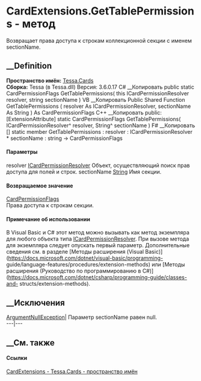 # CardExtensions.GetTablePermissions - метод
Возвращает права доступа к строкам коллекционной секции с именем sectionName.
## __Definition
 **Пространство имён:** [Tessa.Cards](N_Tessa_Cards.htm)  
 **Сборка:** Tessa (в Tessa.dll) Версия: 3.6.0.17
C# __Копировать
     public static CardPermissionFlags GetTablePermissions(
    	this ICardPermissionResolver resolver,
    	string sectionName
    )
VB __Копировать
    <ExtensionAttribute>
    Public Shared Function GetTablePermissions ( 
    	resolver As ICardPermissionResolver,
    	sectionName As String
    ) As CardPermissionFlags
C++ __Копировать
     public:
    [ExtensionAttribute]
    static CardPermissionFlags GetTablePermissions(
    	ICardPermissionResolver^ resolver, 
    	String^ sectionName
    )
F# __Копировать
     [<ExtensionAttribute>]
    static member GetTablePermissions : 
            resolver : ICardPermissionResolver * 
            sectionName : string -> CardPermissionFlags 
#### Параметры
resolver [ICardPermissionResolver](T_Tessa_Cards_ICardPermissionResolver.htm)
    Объект, осуществляющий поиск прав доступа для полей и строк.
sectionName [String](https://learn.microsoft.com/dotnet/api/system.string)
    Имя секции.
#### Возвращаемое значение
[CardPermissionFlags](T_Tessa_Cards_CardPermissionFlags.htm)  
Права доступа к строкам секции.
#### Примечание об использовании
В Visual Basic и C# этот метод можно вызывать как метод экземпляра для любого
объекта типа
[ICardPermissionResolver](T_Tessa_Cards_ICardPermissionResolver.htm). При
вызове метода для экземпляра следует опускать первый параметр. Дополнительные
сведения см. в разделе [Методы расширения (Visual
Basic)](https://docs.microsoft.com/dotnet/visual-basic/programming-
guide/language-features/procedures/extension-methods) или [Методы расширения
(Руководство по программированию в
C#)](https://docs.microsoft.com/dotnet/csharp/programming-guide/classes-and-
structs/extension-methods).
##  __Исключения
[ArgumentNullException](https://learn.microsoft.com/dotnet/api/system.argumentnullexception)|
Параметр sectionName равен null.  
---|---  
## __См. также
#### Ссылки
[CardExtensions - ](T_Tessa_Cards_CardExtensions.htm)
[Tessa.Cards - пространство имён](N_Tessa_Cards.htm)
